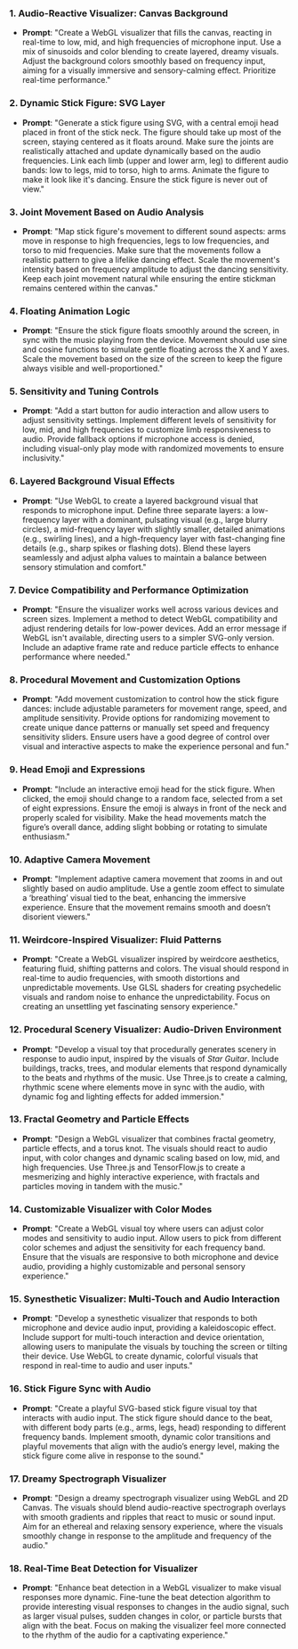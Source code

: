### **1. Audio-Reactive Visualizer: Canvas Background**
- **Prompt**: "Create a WebGL visualizer that fills the canvas, reacting in real-time to low, mid, and high frequencies of microphone input. Use a mix of sinusoids and color blending to create layered, dreamy visuals. Adjust the background colors smoothly based on frequency input, aiming for a visually immersive and sensory-calming effect. Prioritize real-time performance."

### **2. Dynamic Stick Figure: SVG Layer**
- **Prompt**: "Generate a stick figure using SVG, with a central emoji head placed in front of the stick neck. The figure should take up most of the screen, staying centered as it floats around. Make sure the joints are realistically attached and update dynamically based on the audio frequencies. Link each limb (upper and lower arm, leg) to different audio bands: low to legs, mid to torso, high to arms. Animate the figure to make it look like it's dancing. Ensure the stick figure is never out of view."

### **3. Joint Movement Based on Audio Analysis**
- **Prompt**: "Map stick figure's movement to different sound aspects: arms move in response to high frequencies, legs to low frequencies, and torso to mid frequencies. Make sure that the movements follow a realistic pattern to give a lifelike dancing effect. Scale the movement's intensity based on frequency amplitude to adjust the dancing sensitivity. Keep each joint movement natural while ensuring the entire stickman remains centered within the canvas."

### **4. Floating Animation Logic**
- **Prompt**: "Ensure the stick figure floats smoothly around the screen, in sync with the music playing from the device. Movement should use sine and cosine functions to simulate gentle floating across the X and Y axes. Scale the movement based on the size of the screen to keep the figure always visible and well-proportioned."

### **5. Sensitivity and Tuning Controls**
- **Prompt**: "Add a start button for audio interaction and allow users to adjust sensitivity settings. Implement different levels of sensitivity for low, mid, and high frequencies to customize limb responsiveness to audio. Provide fallback options if microphone access is denied, including visual-only play mode with randomized movements to ensure inclusivity."

### **6. Layered Background Visual Effects**
- **Prompt**: "Use WebGL to create a layered background visual that responds to microphone input. Define three separate layers: a low-frequency layer with a dominant, pulsating visual (e.g., large blurry circles), a mid-frequency layer with slightly smaller, detailed animations (e.g., swirling lines), and a high-frequency layer with fast-changing fine details (e.g., sharp spikes or flashing dots). Blend these layers seamlessly and adjust alpha values to maintain a balance between sensory stimulation and comfort."

### **7. Device Compatibility and Performance Optimization**
- **Prompt**: "Ensure the visualizer works well across various devices and screen sizes. Implement a method to detect WebGL compatibility and adjust rendering details for low-power devices. Add an error message if WebGL isn't available, directing users to a simpler SVG-only version. Include an adaptive frame rate and reduce particle effects to enhance performance where needed."

### **8. Procedural Movement and Customization Options**
- **Prompt**: "Add movement customization to control how the stick figure dances: include adjustable parameters for movement range, speed, and amplitude sensitivity. Provide options for randomizing movement to create unique dance patterns or manually set speed and frequency sensitivity sliders. Ensure users have a good degree of control over visual and interactive aspects to make the experience personal and fun."

### **9. Head Emoji and Expressions**
- **Prompt**: "Include an interactive emoji head for the stick figure. When clicked, the emoji should change to a random face, selected from a set of eight expressions. Ensure the emoji is always in front of the neck and properly scaled for visibility. Make the head movements match the figure’s overall dance, adding slight bobbing or rotating to simulate enthusiasm."

### **10. Adaptive Camera Movement**
- **Prompt**: "Implement adaptive camera movement that zooms in and out slightly based on audio amplitude. Use a gentle zoom effect to simulate a ‘breathing’ visual tied to the beat, enhancing the immersive experience. Ensure that the movement remains smooth and doesn’t disorient viewers."

### **11. Weirdcore-Inspired Visualizer: Fluid Patterns**
- **Prompt**: "Create a WebGL visualizer inspired by weirdcore aesthetics, featuring fluid, shifting patterns and colors. The visual should respond in real-time to audio frequencies, with smooth distortions and unpredictable movements. Use GLSL shaders for creating psychedelic visuals and random noise to enhance the unpredictability. Focus on creating an unsettling yet fascinating sensory experience."

### **12. Procedural Scenery Visualizer: Audio-Driven Environment**
- **Prompt**: "Develop a visual toy that procedurally generates scenery in response to audio input, inspired by the visuals of *Star Guitar*. Include buildings, tracks, trees, and modular elements that respond dynamically to the beats and rhythms of the music. Use Three.js to create a calming, rhythmic scene where elements move in sync with the audio, with dynamic fog and lighting effects for added immersion."

### **13. Fractal Geometry and Particle Effects**
- **Prompt**: "Design a WebGL visualizer that combines fractal geometry, particle effects, and a torus knot. The visuals should react to audio input, with color changes and dynamic scaling based on low, mid, and high frequencies. Use Three.js and TensorFlow.js to create a mesmerizing and highly interactive experience, with fractals and particles moving in tandem with the music."

### **14. Customizable Visualizer with Color Modes**
- **Prompt**: "Create a WebGL visual toy where users can adjust color modes and sensitivity to audio input. Allow users to pick from different color schemes and adjust the sensitivity for each frequency band. Ensure that the visuals are responsive to both microphone and device audio, providing a highly customizable and personal sensory experience."

### **15. Synesthetic Visualizer: Multi-Touch and Audio Interaction**
- **Prompt**: "Develop a synesthetic visualizer that responds to both microphone and device audio input, providing a kaleidoscopic effect. Include support for multi-touch interaction and device orientation, allowing users to manipulate the visuals by touching the screen or tilting their device. Use WebGL to create dynamic, colorful visuals that respond in real-time to audio and user inputs."

### **16. Stick Figure Sync with Audio**
- **Prompt**: "Create a playful SVG-based stick figure visual toy that interacts with audio input. The stick figure should dance to the beat, with different body parts (e.g., arms, legs, head) responding to different frequency bands. Implement smooth, dynamic color transitions and playful movements that align with the audio’s energy level, making the stick figure come alive in response to the sound."

### **17. Dreamy Spectrograph Visualizer**
- **Prompt**: "Design a dreamy spectrograph visualizer using WebGL and 2D Canvas. The visuals should blend audio-reactive spectrograph overlays with smooth gradients and ripples that react to music or sound input. Aim for an ethereal and relaxing sensory experience, where the visuals smoothly change in response to the amplitude and frequency of the audio."

### **18. Real-Time Beat Detection for Visualizer**
- **Prompt**: "Enhance beat detection in a WebGL visualizer to make visual responses more dynamic. Fine-tune the beat detection algorithm to provide interesting visual responses to changes in the audio signal, such as larger visual pulses, sudden changes in color, or particle bursts that align with the beat. Focus on making the visualizer feel more connected to the rhythm of the audio for a captivating experience."
